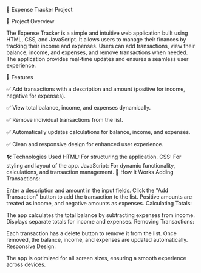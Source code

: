💸 Expense Tracker Project

📌 Project Overview

The Expense Tracker is a simple and intuitive web application built using HTML, CSS, and JavaScript. It allows users to manage their finances by tracking their income and expenses. Users can add transactions, view their balance, income, and expenses, and remove transactions when needed. The application provides real-time updates and ensures a seamless user experience.

🎯 Features


✅ Add transactions with a description and amount (positive for income, negative for expenses).


✅ View total balance, income, and expenses dynamically.


✅ Remove individual transactions from the list.


✅ Automatically updates calculations for balance, income, and expenses.


✅ Clean and responsive design for enhanced user experience.


🛠 Technologies Used
HTML: For structuring the application.
CSS: For styling and layout of the app.
JavaScript: For dynamic functionality, calculations, and transaction management.
🚀 How It Works
Adding Transactions:

Enter a description and amount in the input fields.
Click the "Add Transaction" button to add the transaction to the list.
Positive amounts are treated as income, and negative amounts as expenses.
Calculating Totals:

The app calculates the total balance by subtracting expenses from income.
Displays separate totals for income and expenses.
Removing Transactions:

Each transaction has a delete button to remove it from the list.
Once removed, the balance, income, and expenses are updated automatically.
Responsive Design:

The app is optimized for all screen sizes, ensuring a smooth experience across devices.
